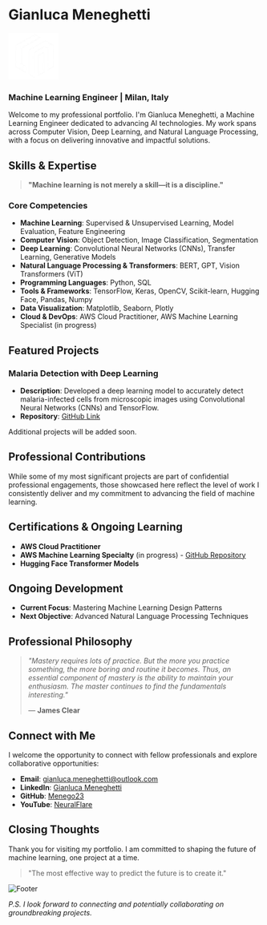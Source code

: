 # Gianluca Meneghetti

<img src="gmlogo.png" alt="logo" width="100"/>

### Machine Learning Engineer | Milan, Italy



Welcome to my professional portfolio. I'm Gianluca Meneghetti, a Machine Learning Engineer dedicated to advancing AI technologies. My work spans across Computer Vision, Deep Learning, and Natural Language Processing, with a focus on delivering innovative and impactful solutions.



## Skills & Expertise

> **"Machine learning is not merely a skill—it is a discipline."**

### Core Competencies

- **Machine Learning**: Supervised & Unsupervised Learning, Model Evaluation, Feature Engineering
- **Computer Vision**: Object Detection, Image Classification, Segmentation
- **Deep Learning**: Convolutional Neural Networks (CNNs), Transfer Learning, Generative Models
- **Natural Language Processing & Transformers**: BERT, GPT, Vision Transformers (ViT)
- **Programming Languages**: Python, SQL
- **Tools & Frameworks**: TensorFlow, Keras, OpenCV, Scikit-learn, Hugging Face, Pandas, Numpy
- **Data Visualization**: Matplotlib, Seaborn, Plotly
- **Cloud & DevOps**: AWS Cloud Practitioner, AWS Machine Learning Specialist (in progress)



## Featured Projects

### Malaria Detection with Deep Learning
- **Description**: Developed a deep learning model to accurately detect malaria-infected cells from microscopic images using Convolutional Neural Networks (CNNs) and TensorFlow.
- **Repository**: [GitHub Link](https://github.com/Menego23/Malaria_detection_LeNet)

Additional projects will be added soon.



## Professional Contributions

While some of my most significant projects are part of confidential professional engagements, those showcased here reflect the level of work I consistently deliver and my commitment to advancing the field of machine learning.



## Certifications & Ongoing Learning

- **AWS Cloud Practitioner**
- **AWS Machine Learning Specialty** (in progress) - [GitHub Repository](https://github.com/Menego23/AWS-ML-Specialty)
- **Hugging Face Transformer Models**



## Ongoing Development

- **Current Focus**: Mastering Machine Learning Design Patterns
- **Next Objective**: Advanced Natural Language Processing Techniques



## Professional Philosophy

> _"Mastery requires lots of practice. But the more you practice something, the more boring and routine it becomes. Thus, an essential component of mastery is the ability to maintain your enthusiasm. The master continues to find the fundamentals interesting."_
> 
> — **James Clear**



## Connect with Me

I welcome the opportunity to connect with fellow professionals and explore collaborative opportunities:

- **Email**: [gianluca.meneghetti@outlook.com](mailto:gianluca.meneghetti@outlook.com)
- **LinkedIn**: [Gianluca Meneghetti](https://www.linkedin.com/in/gianluca-meneghetti-3b520325b/)
- **GitHub**: [Menego23](https://github.com/Menego23)
- **YouTube**: [NeuralFlare](https://www.youtube.com/@NeuralFlare)



## Closing Thoughts

Thank you for visiting my portfolio. I am committed to shaping the future of machine learning, one project at a time.

> "The most effective way to predict the future is to create it."



![Footer](https://yourcustomfooterurl.com)

*P.S. I look forward to connecting and potentially collaborating on groundbreaking projects.*
